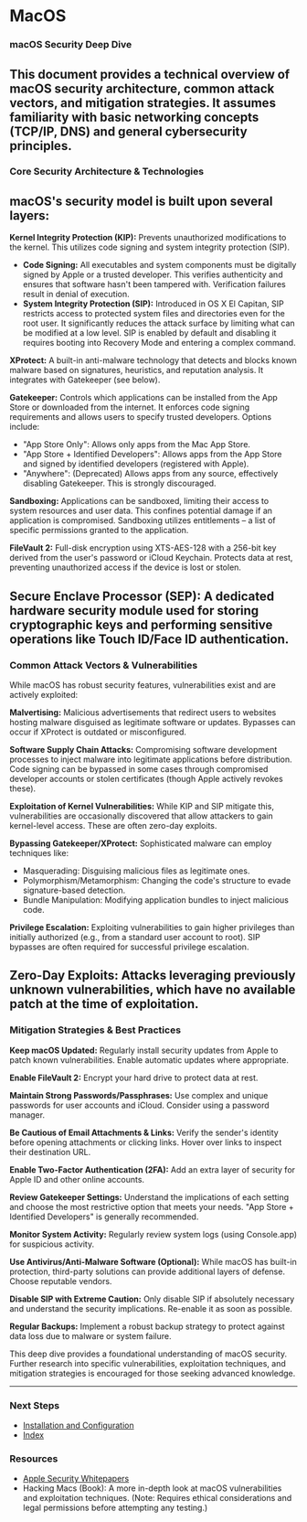# MacOS

### macOS Security Deep Dive
This document provides a technical overview of macOS security architecture, common attack vectors, and mitigation strategies. It assumes familiarity with basic networking concepts (TCP/IP, DNS) and general cybersecurity principles.
---
### Core Security Architecture & Technologies
macOS's security model is built upon several layers:
---
**Kernel Integrity Protection (KIP):** Prevents unauthorized modifications to the kernel. This utilizes code signing and system integrity protection (SIP).
  - **Code Signing:** All executables and system components must be digitally signed by Apple or a trusted developer. This verifies authenticity and ensures that software hasn't been tampered with. Verification failures result in denial of execution.
  - **System Integrity Protection (SIP):** Introduced in OS X El Capitan, SIP restricts access to protected system files and directories even for the root user. It significantly reduces the attack surface by limiting what can be modified at a low level. SIP is enabled by default and disabling it requires booting into Recovery Mode and entering a complex command.

**XProtect:** A built-in anti-malware technology that detects and blocks known malware based on signatures, heuristics, and reputation analysis. It integrates with Gatekeeper (see below).

**Gatekeeper:** Controls which applications can be installed from the App Store or downloaded from the internet. It enforces code signing requirements and allows users to specify trusted developers. Options include:
  - "App Store Only": Allows only apps from the Mac App Store.
  - "App Store + Identified Developers": Allows apps from the App Store and signed by identified developers (registered with Apple).
  - "Anywhere": (Deprecated) Allows apps from any source, effectively disabling Gatekeeper. This is strongly discouraged.

**Sandboxing:** Applications can be sandboxed, limiting their access to system resources and user data. This confines potential damage if an application is compromised. Sandboxing utilizes entitlements – a list of specific permissions granted to the application.

**FileVault 2:** Full-disk encryption using XTS-AES-128 with a 256-bit key derived from the user's password or iCloud Keychain. Protects data at rest, preventing unauthorized access if the device is lost or stolen.

**Secure Enclave Processor (SEP):** A dedicated hardware security module used for storing cryptographic keys and performing sensitive operations like Touch ID/Face ID authentication.
---
### Common Attack Vectors & Vulnerabilities
While macOS has robust security features, vulnerabilities exist and are actively exploited:

**Malvertising:** Malicious advertisements that redirect users to websites hosting malware disguised as legitimate software or updates. Bypasses can occur if XProtect is outdated or misconfigured.

**Software Supply Chain Attacks:** Compromising software development processes to inject malware into legitimate applications before distribution. Code signing can be bypassed in some cases through compromised developer accounts or stolen certificates (though Apple actively revokes these).

**Exploitation of Kernel Vulnerabilities:** While KIP and SIP mitigate this, vulnerabilities are occasionally discovered that allow attackers to gain kernel-level access. These are often zero-day exploits.

**Bypassing Gatekeeper/XProtect:** Sophisticated malware can employ techniques like:
  - Masquerading: Disguising malicious files as legitimate ones.
  - Polymorphism/Metamorphism: Changing the code's structure to evade signature-based detection.
  - Bundle Manipulation: Modifying application bundles to inject malicious code.

**Privilege Escalation:** Exploiting vulnerabilities to gain higher privileges than initially authorized (e.g., from a standard user account to root). SIP bypasses are often required for successful privilege escalation.

**Zero-Day Exploits:** Attacks leveraging previously unknown vulnerabilities, which have no available patch at the time of exploitation.
---
### Mitigation Strategies & Best Practices
**Keep macOS Updated:** Regularly install security updates from Apple to patch known vulnerabilities. Enable automatic updates where appropriate.

**Enable FileVault 2:** Encrypt your hard drive to protect data at rest.

**Maintain Strong Passwords/Passphrases:** Use complex and unique passwords for user accounts and iCloud. Consider using a password manager.

**Be Cautious of Email Attachments & Links:** Verify the sender's identity before opening attachments or clicking links. Hover over links to inspect their destination URL.

**Enable Two-Factor Authentication (2FA):** Add an extra layer of security for Apple ID and other online accounts.

**Review Gatekeeper Settings:** Understand the implications of each setting and choose the most restrictive option that meets your needs. "App Store + Identified Developers" is generally recommended.

**Monitor System Activity:** Regularly review system logs (using Console.app) for suspicious activity.

**Use Antivirus/Anti-Malware Software (Optional):** While macOS has built-in protection, third-party solutions can provide additional layers of defense. Choose reputable vendors.

**Disable SIP with Extreme Caution:** Only disable SIP if absolutely necessary and understand the security implications. Re-enable it as soon as possible.

**Regular Backups:** Implement a robust backup strategy to protect against data loss due to malware or system failure.

This deep dive provides a foundational understanding of macOS security. Further research into specific vulnerabilities, exploitation techniques, and mitigation strategies is encouraged for those seeking advanced knowledge.

---

### Next Steps
- [Installation and Configuration](https://github.com/Sisu-Sus/CyberSec-RoadMap/blob/main/Operating_Systems/Installation_and_Configuration.md)
- [Index](https://github.com/Sisu-Sus/CyberSec-RoadMap/blob/main/index.md)

### Resources 
- [Apple Security Whitepapers](https://support.apple.com/en-us/HT201220)
- Hacking Macs (Book): A more in-depth look at macOS vulnerabilities and exploitation techniques. (Note: Requires ethical considerations and legal permissions before attempting any testing.)
